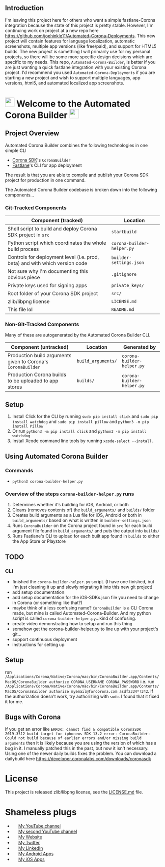 ## Introduction

I'm leaving this project here for others who want a simple fastlane-Corona integration because the state of this project is pretty stable. However, I'm continuing work on project at a new repo here https://github.com/joehinkle11/Automated-Corona-Deployments. This new project will contain features for language localization, automatic screenshots, multiple app versions (like free/paid), and support for HTML5 builds. The new project is something I will primarily use for my personal projects, so there will be some more specific design decisions which are specific to my needs. This repo, `Automated-Corona-Builder`, is better if you are just wanting a quick fastlane integration with your existing Corona project. I'd recommend you used `Automated-Corona-Deployments` if you are starting a new project and wish to support multiple languages, app versions, html5, and automated localized app screenshots.

# <img src="https://coronalabs.com/wordpress/wp-content/uploads/2014/12/Flat-Corona-300x300-75x75.png" width="30"> Welcome to the Automated Corona Builder <img src="https://coronalabs.com/wordpress/wp-content/uploads/2014/12/Flat-Corona-300x300-75x75.png" width="30">

## Project Overview

Automated Corona Builder combines the following technologies in one simple CLI
* [Corona SDK](https://coronalabs.com/product/)'s `CoronaBuilder`
* [Fastlane](https://fastlane.tools/)'s CLI for app deployment

The result is that you are able to compile and publish your Corona SDK project for production in one command.

The Automated Corona Builder codebase is broken down into the following components...

### Git-Tracked Components

| Component (tracked) | Location |
| ------------------- | -------- |
| Shell script to build and deploy Corona SDK project in `src` | `startbuild` |
| Python script which coordinates the whole build process | `corona-builder-helper.py` |
| Controls for deployment level (i.e. prod, beta) and with which version code | `builder-settings.json` |
| Not sure why I'm documenting this obvious piece | `.gitignore` |
| Private keys used for signing apps | `private_keys/` |
| Root folder of your Corona SDK project | `src/` |
| zlib/libpng license | `LICENSE.md` |
| This file lol | `README.md` |

### Non-Git-Tracked Components

Many of these are autogenerated by the Automated Corona Builder CLI.

| Component (untracked) | Location | Generated by |
| --------------------- | -------- | ------------ |
| Production build arguments given to Corona's `CoronaBuilder` | `build_arguments/` | `corona-builder-helper.py` |
| Production Corona builds to be uploaded to app stores | `builds/` | `corona-builder-helper.py` |

## Setup
1. Install Click for the CLI by running `sudo pip install click` and `sudo pip install watchdog` and `sudo pip install pillow` and `python3 -m pip install Pillow`
2. Or run `python3 -m pip install click` and `python3 -m pip install watchdog`
3. Install Xcode command line tools by running `xcode-select --install`.

## Using Automated Corona Builder
### Commands
* `python3 corona-builder-helper.py`

### Overview of the steps `corona-builder-helper.py` runs
1. Determines whether it's building for iOS, Android, or both
2. Cleans (removes contents of) the `build_arguments/` and `builds/` folder
3. Creates build arguments as a Lua file for iOS, Android or both in `build_arguments/` based on what is written in `builder-settings.json`
4. Runs `CoronaBuilder` on the Corona project found in `src` for each build argument file found in `build_arguments/` and puts the output into `builds/`
5. Runs Fastlane's CLI to upload for each built app found in `builds` to either the App Store or Playstore

## TODO
### CLI
* finished the `corona-builder-helper.py` script. (I have one finished, but I'm just cleaning it up and slowly migrating it into this new git project)
* add setup documentation
* add setup documentation for the iOS-SDKs.json file you need to change in Corona (or something like that?)
* maybe think of a less confusing name? `CoronaBuilder` is a CLI Corona made, but mine is called Automated-Corona-Builder. And my python script is called `corona-builder-helper.py`...kind of confusing.
* create video demonstrating how to setup and run this thing
* somehow get the corona-builder-helper.py to line up with your project's git...
* support continuous deployment
* instructions for setting up

## Setup

run `/Applications/Corona/Native/Corona/mac/bin/CoronaBuilder.app/Contents/MacOS/CoronaBuilder authorize CORONA_USERNAME CORONA_PASSWORD` i.e. run `/Applications/Corona/Native/Corona/mac/bin/CoronaBuilder.app/Contents/MacOS/CoronaBuilder authorize myemail@forcorona.com asdf2334*!342`. If the authorization doesn't work, try authorizing with `sudo`. I found that it fixed it for me.

## Bugs with Corona

If you get an error like `ERROR: cannot find a compatible CoronaSDK 2019.3512 build target for iphoneos SDK 13.2
error: CoronaBuilder: Could not build because of earlier errors and/or missing build arguments` then it is likely because you are using the version of which has a bug in it. I manually patched this in the past, but now it isn't necessary. Using one of the newer daily builds fixes the problem. You can download a dailybuild here https://developer.coronalabs.com/downloads/coronasdk

# License

This project is released zlib/libpng license, see the [LICENSE.md](LICENSE.md) file.

# Shameless plugs

* <img src="https://cdnjs.cloudflare.com/ajax/libs/webicons/2.0.0/webicons/webicon-youtube-s.png" width="15"> [My YouTube channel](https://www.youtube.com/channel/UCje9o1NPdBs0vhPp7AEgWvg)
* <img src="https://cdnjs.cloudflare.com/ajax/libs/webicons/2.0.0/webicons/webicon-youtube-s.png" width="15"> [My second YouTube channel](https://www.youtube.com/channel/UC5aSLB42ZZIDtQXrZgnS1iA)
* <img src="https://www.joehinkle.io/favicon192x192.png" width="15"> [My Website](https://www.joehinkle.io/)
* <img src="https://cdnjs.cloudflare.com/ajax/libs/webicons/2.0.0/webicons/webicon-twitter-s.png" width="15"> [My Twitter](https://twitter.com/joehink95)
* <img src="https://cdnjs.cloudflare.com/ajax/libs/webicons/2.0.0/webicons/webicon-linkedin-s.png" width="15"> [My LinkedIn](https://www.linkedin.com/in/joehinkle11/)
* <img src="https://cdnjs.cloudflare.com/ajax/libs/webicons/2.0.0/webicons/webicon-android-s.png" width="15"> [My Android Apps](https://play.google.com/store/apps/dev?id=6380399300644608862)
* <img src="https://cdnjs.cloudflare.com/ajax/libs/webicons/2.0.0/webicons/webicon-apple-s.png" width="15"> [My iOS Apps](https://apps.apple.com/us/developer/joseph-hinkle/id916334630)

